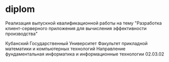 # diplom
Реализация выпускной квалификационной работы на тему "Разработка клиент-серверного приложения для вычисления эффективности производства"

Кубанский Государственный Университет 
Факультет прикладной математики и компьютерных технологий
Направление фундаментальная информатика и информационные технологии 02.03.02
